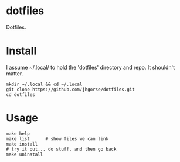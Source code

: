 # dotfiles
Dotfiles.

# Install
I assume ~/.local/ to hold the 'dotfiles' directory and repo. It shouldn't matter.
```
mkdir ~/.local && cd ~/.local
git clone https://github.com/jhgorse/dotfiles.git
cd dotfiles
```
# Usage
```
make help
make list      # show files we can link
make install
# try it out... do stuff. and then go back
make uninstall
```
